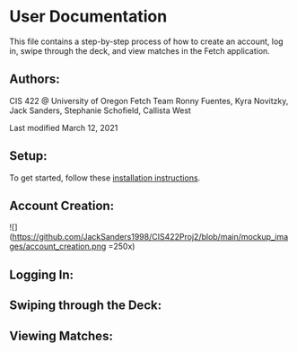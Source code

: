 # User Documentation

This file contains a step-by-step process of how to create an account, log in, swipe through the deck, and view matches in the Fetch application.

## Authors:

CIS 422 @ University of Oregon 
Fetch Team
Ronny Fuentes, Kyra Novitzky, Jack Sanders, Stephanie Schofield, Callista West

Last modified March 12, 2021

## Setup:

To get started, follow these [installation instructions](https://github.com/JackSanders1998/CIS422Proj2/blob/main/README.md).    

## Account Creation:
![](https://github.com/JackSanders1998/CIS422Proj2/blob/main/mockup_images/account_creation.png =250x)

## Logging In:

## Swiping through the Deck:

## Viewing Matches: